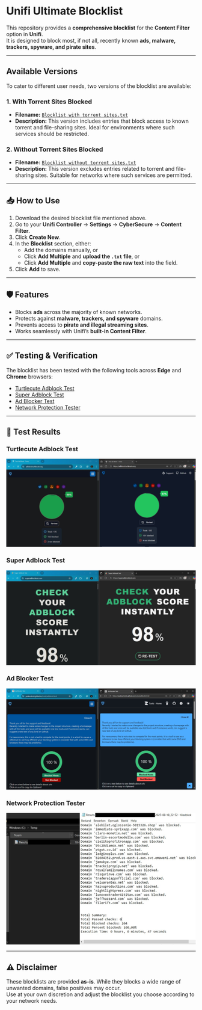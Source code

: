 # Unifi Ultimate Blocklist

This repository provides a **comprehensive blocklist** for the **Content Filter** option in **Unifi**.  
It is designed to block most, if not all, recently known **ads, malware, trackers, spyware, and pirate sites**.

---

## Available Versions

To cater to different user needs, two versions of the blocklist are available:

### 1. With Torrent Sites Blocked

- **Filename:** [`Blocklist with torrent sites.txt`](./Blocklist%20with%20torrent%20sites.txt)  
- **Description:** This version includes entries that block access to known torrent and file-sharing sites. Ideal for environments where such services should be restricted.

### 2. Without Torrent Sites Blocked

- **Filename:** [`Blocklist without torrent sites.txt`](./Blocklist%20without%20torrent%20sites.txt)  
- **Description:** This version excludes entries related to torrent and file-sharing sites. Suitable for networks where such services are permitted.

---

## 📥 How to Use

1. Download the desired blocklist file mentioned above.
2. Go to your **Unifi Controller** → **Settings** → **CyberSecure** → **Content Filter**.  
3. Click **Create New**.  
4. In the **Blocklist** section, either:
   - Add the domains manually, or  
   - Click **Add Multiple** and **upload the `.txt` file**, or  
   - Click **Add Multiple** and **copy-paste the raw text** into the field.  
5. Click **Add** to save.

---

## 🛡️ Features

- Blocks **ads** across the majority of known networks.  
- Protects against **malware, trackers, and spyware** domains.  
- Prevents access to **pirate and illegal streaming sites**.  
- Works seamlessly with Unifi’s **built-in Content Filter**.

---

## ✅ Testing & Verification

The blocklist has been tested with the following tools across **Edge** and **Chrome** browsers:

- [Turtlecute Adblock Test](https://adblock.turtlecute.org/)  
- [Super Adblock Test](https://superadblocktest.com/)  
- [Ad Blocker Test](https://paileactivist.github.io/toolz/adblock.html)  
- [Network Protection Tester](https://itproexpert.com/network-protection-tester/)

---

## 📸 Test Results

### Turtlecute Adblock Test
![Turtlecute Test](Screenshots/TurtecuteAdblockTest.jpg)

### Super Adblock Test
![Super Adblock Test](Screenshots/SuperAdblockTest.jpeg)

### Ad Blocker Test
![Ad Blocker Test](Screenshots/AdBlockerTest.jpeg)

### Network Protection Tester
![Network Protection Test](Screenshots/NetworkProtectionTester.jpeg)

---

## ⚠️ Disclaimer

These blocklists are provided **as-is**. While they blocks a wide range of unwanted domains, false positives may occur.  
Use at your own discretion and adjust the blocklist you choose according to your network needs.
